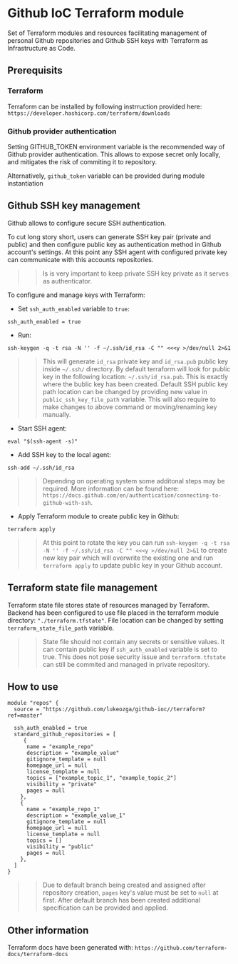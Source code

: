 # Github IoC Terraform module

Set of Terraform modules and resources facilitating management of personal Github repositories and Github SSH keys with Terraform as Infrastructure as Code.

## Prerequisits

### Terraform

Terraform can be installed by following instrruction provided
here: `https://developer.hashicorp.com/terraform/downloads`

### Github provider authentication

Setting GITHUB_TOKEN environment variable is the recommended way of Github provider authentication. This allows to expose secret only locally, and mitigates the risk of commiting it to repository.

Alternatively, `github_token` variable can be provided during module instantiation

## Github SSH key management

Github allows to configure secure SSH authentication.

To cut long story short, users can generate SSH key pair (private and public) and then configure public key as authentication method in Github account's settings. At this point any SSH agent with configured private key can communicate with this accounts repositories.

>> Is is very important to keep private SSH key private as it serves as authenticator.

To configure and manage keys with Terraform:

* Set `ssh_auth_enabled` variable to `true`:
```
ssh_auth_enabled = true
```

* Run:

```
ssh-keygen -q -t rsa -N '' -f ~/.ssh/id_rsa -C "" <<<y >/dev/null 2>&1
```

>> This will generate `id_rsa` private key and `id_rsa.pub` public key inside `~/.ssh/` directory. By default terraform will look for public key in the following location: `~/.ssh/id_rsa.pub`. This is exactly where the bublic key has been created. Default SSH public key path location can be changed by providing new value in `public_ssh_key_file_path` variable. This will also require to make changes to above command or moving/renaming key manually.

* Start SSH agent:

```
eval "$(ssh-agent -s)"
```

* Add SSH key to the local agent:

```
ssh-add ~/.ssh/id_rsa
```

>> Depending on operating system some additonal steps may be required. More information can be found here: `https://docs.github.com/en/authentication/connecting-to-github-with-ssh`.

* Apply Terraform module to create public key in Github:

```
terraform apply
```

>> At this point to rotate the key you can run `ssh-keygen -q -t rsa -N '' -f ~/.ssh/id_rsa -C "" <<<y >/dev/null 2>&1` to create new key pair which will overwrite the existing one and run `terraform apply` to update public key in your Github account.

## Terraform state file management

Terraform state file stores state of resources managed by Terraform. Backend has been configured to use file placed in the terraform module directory:
`"./terraform.tfstate"`. File location can be changed by setting `terraform_state_file_path` variable.

>> State file should not contain any secrets or sensitive values. It can contain public key if `ssh_auth_enabled` variable is set to true. This does not pose security issue and `terraform.tfstate` can still be commited and managed in private repository.

## How to use

```hcl
module "repos" {
  source = "https://github.com/lukeozga/github-ioc//terraform?ref=master"

  ssh_auth_enabled = true
  standard_github_repositories = [
     {
      name = "example_repo"
      description = "example_value"
      gitignore_template = null
      homepage_url = null
      license_template = null
      topics = ["example_topic_1", "example_topic_2"]
      visibility = "private"
      pages = null
    },
    {
      name = "example_repo_1"
      description = "example_value_1"
      gitignore_template = null
      homepage_url = null
      license_template = null
      topics = []
      visibility = "public"
      pages = null
    },
  ]
}
```

>> Due to default branch being created and assigned after repository creation, `pages` key's value must be set to `null` at first. After default branch has been created additional specification can be provided and applied.

## Other information

Terraform docs have been generated with: `https://github.com/terraform-docs/terraform-docs`
